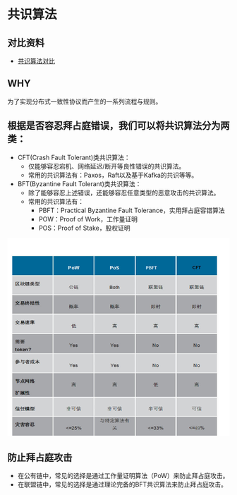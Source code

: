 # 共识算法

## 对比资料
- [共识算法对比 ](https://blog.dteam.top/posts/2018-08/%E5%8C%BA%E5%9D%97%E9%93%BE%E5%91%A8%E5%91%A8%E8%AE%B0%E5%85%B1%E8%AF%86%E7%AE%97%E6%B3%95.html)

## WHY

为了实现分布式一致性协议而产生的一系列流程与规则。

## 根据是否容忍拜占庭错误，我们可以将共识算法分为两类：

- CFT(Crash Fault Tolerant)类共识算法：
    - 仅能够容忍宕机、网络延迟/断开等良性错误的共识算法。
    - 常用的共识算法有：Paxos，Raft以及基于Kafka的共识等等。
- BFT(Byzantine Fault Tolerant)类共识算法：
    - 除了能够容忍上述错误，还能够容忍任意类型的恶意攻击的共识算法。
    - 常用的共识算法有：
      - PBFT：Practical Byzantine Fault Tolerance，实用拜占庭容错算法
      - POW：Proof of Work，工作量证明
      - POS：Proof of Stake，股权证明

![共识算法对比](images/gs.jpeg)

## 防止拜占庭攻击

- 在公有链中，常见的选择是通过工作量证明算法（PoW）来防止拜占庭攻击。
- 在联盟链中，常见的选择是通过理论完备的BFT共识算法来防止拜占庭攻击。